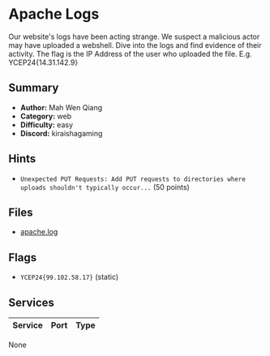 # Apache Logs
Our website's logs have been acting strange. We suspect a malicious actor may have uploaded a webshell. Dive into the logs and find evidence of their activity. 
The flag is the IP Address of the user who uploaded the file. E.g. YCEP24{14.31.142.9}

## Summary
- **Author:** Mah Wen Qiang
- **Category:** web
- **Difficulty:** easy
- **Discord:** kiraishagaming

## Hints
- `Unexpected PUT Requests: Add PUT requests to directories where uploads shouldn't typically occur...` (50 points)

## Files
- [apache.log](dist\apache.log)

## Flags
- `YCEP24{99.102.58.17}` (static)

## Services
| Service | Port | Type |
| ------- | ---- | ---- |
None

